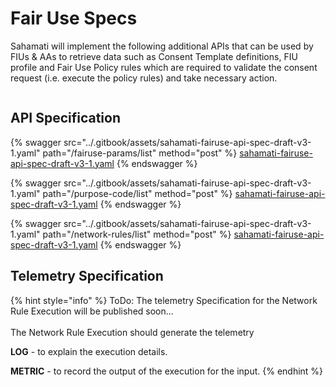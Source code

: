 # Fair Use Specs

Sahamati will implement the following additional APIs that can be used by FIUs & AAs to retrieve data such as Consent Template definitions, FIU profile and Fair Use Policy rules which are required to validate the consent request (i.e. execute the policy rules) and take necessary action.

<figure><img src="../.gitbook/assets/Screenshot 2024-09-05 at 3.43.27 PM.png" alt=""><figcaption></figcaption></figure>

## API Specification

{% swagger src="../.gitbook/assets/sahamati-fairuse-api-spec-draft-v3-1.yaml" path="/fairuse-params/list" method="post" %}
[sahamati-fairuse-api-spec-draft-v3-1.yaml](../.gitbook/assets/sahamati-fairuse-api-spec-draft-v3-1.yaml)
{% endswagger %}

{% swagger src="../.gitbook/assets/sahamati-fairuse-api-spec-draft-v3-1.yaml" path="/purpose-code/list" method="post" %}
[sahamati-fairuse-api-spec-draft-v3-1.yaml](../.gitbook/assets/sahamati-fairuse-api-spec-draft-v3-1.yaml)
{% endswagger %}

{% swagger src="../.gitbook/assets/sahamati-fairuse-api-spec-draft-v3-1.yaml" path="/network-rules/list" method="post" %}
[sahamati-fairuse-api-spec-draft-v3-1.yaml](../.gitbook/assets/sahamati-fairuse-api-spec-draft-v3-1.yaml)
{% endswagger %}

## Telemetry Specification

{% hint style="info" %}
ToDo: The telemetry Specification for the Network Rule Execution will be published soon...\
\
The Network Rule Execution should generate the telemetry&#x20;

**LOG** - to explain the execution details.

**METRIC** - to record the output of the execution for the input.
{% endhint %}

